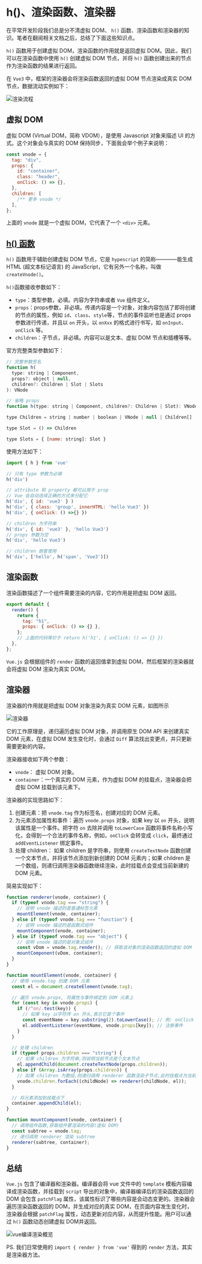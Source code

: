 # h()、渲染函数、渲染器

在平常开发阶段我们总是分不清虚拟 DOM、 `h()` 函数、渲染函数和渲染器的知识。笔者在翻阅相关文档之后，总结了下面这些知识点。

`h()` 函数用于创建虚拟 DOM，渲染函数的作用就是返回虚拟 DOM。因此，我们可以在渲染函数中使用 `h()` 创建虚拟 DOM 节点，并将 `h()` 函数创建出来的节点作为渲染函数的结果进行返回。

在 `Vue3` 中，框架的渲染器会将渲染函数返回的虚拟 DOM 节点渲染成真实 DOM 节点，数据流动实例如下：

![渲染流程](http://qiniu.day10.cn/block/202403271049178.png)

## 虚拟 DOM

虚拟 DOM (Virtual DOM，简称 VDOM），是使用 Javascript 对象来描述 UI 的方式。这个对象会与真实的 DOM 保持同步，下面我会举个例子来说明：

```js
const vnode = {
  tag: "div",
  props: {
    id: "container",
    class: "header",
    onClick: () => {},
  },
  children: [
    /** 更多 vnode */
  ],
};

```

上面的 `vnode` 就是一个虚拟 DOM，它代表了一个 `<div>` 元素。



## [h() 函数](https://cn.vuejs.org/api/render-function.html#h)

`h()` 函数用于辅助创建虚拟 DOM 节点，它是 `hypescript` 的简称————能生成 HTML (超文本标记语言) 的 JavaScript，它有另外一个名称，叫做 `createVnode()`。


`h()`函数接收参数如下：

- `type`：类型参数，必填。内容为字符串或者 `Vue` 组件定义。
- `props`：props参数，非必填。传递内容是一个对象，对象内容包括了即将创建的节点的属性，例如 `id`、`class`、`style`等，节点的事件监听也是通过 props 参数进行传递，并且以 `on` 开头，以 `onXxx` 的格式进行书写，如 `onInput`、`onClick` 等。
- `children`：子节点，非必填。内容可以是文本、虚拟 DOM 节点和插槽等等。

官方完整类型参数如下：

```js
// 完整参数签名
function h(
  type: string | Component,
  props?: object | null,
  children?: Children | Slot | Slots
): VNode

// 省略 props
function h(type: string | Component, children?: Children | Slot): VNode

type Children = string | number | boolean | VNode | null | Children[]

type Slot = () => Children

type Slots = { [name: string]: Slot }
```

使用方法如下：

```js
import { h } from 'vue'

// 只有 type 参数为必填
h('div')

// attribute 和 property 都可以用于 prop 
// Vue 会自动选择正确的方式来分配它
h('div', { id: 'vue3' } )
h('div', { class: 'group', innerHTML: 'hello Vue3' })
h('div', { onClick: () =>{} })

// children 为字符串
h('div', { id: 'vue3' }, 'hello Vue3')
// props 参数为空
h('div', 'hello Vue3')

// children 嵌套使用
h('div', ['hello', h('span', 'Vue3')])
```

## 渲染函数

渲染函数描述了一个组件需要渲染的内容，它的作用是把虚拟 DOM 返回。

```js
export default {
  render() {
    return {
      tag: "h1",
      props: { onClick: () => {} },
    };
    // 上面的代码等价于 return h('h1', { onClick: () => {} })
  },
};
```
`Vue.js` 会根据组件的 `render` 函数的返回值拿到虚拟 DOM，然后框架的渲染器就会将虚拟 DOM 渲染为真实 DOM。

## 渲染器

渲染器的作用就是把虚拟 DOM 对象渲染为真实 DOM 元素，如图所示

![渲染器](http://qiniu.day10.cn/block/202403271051758.png)

它的工作原理是，递归遍历虚拟 DOM 对象，并调用原生 DOM API 来创建真实 DOM 元素，在虚拟 DOM 发生变化时，会通过 `Diff` 算法找出变更点，并只更新需要更新的内容。

渲染器接收如下两个参数：

- `vnode`： 虚拟 DOM 对象。
- `container`：一个真实的 DOM 元素，作为虚拟 DOM 的挂载点，渲染器会把虚拟 DOM 挂载到该元素下。

渲染器的实现思路如下：

1. 创建元素：把 `vnode.tag` 作为标签名，创建对应的 DOM 元素。
2. 为元素添加属性和事件：遍历 `vnode.props` 对象，如果 key 以 `on` 开头，说明该属性是一个事件。把字符 `on` 去除并调用 `toLowerCase` 函数将事件名称小写化，会得到一个合法的事件名称，例如，`onClick` 会转变成 `click`，最终通过 `addEventListener` 绑定事件。
3. 处理 children： 如果 children 是字符串，则使用 `createTextNode` 函数创建一个文本节点，并将该节点添加到新创建的 DOM 元素内；如果 children 是一个数组，则递归调用渲染器函数继续渲染，此时挂载点会变成当前新建的 DOM 元素。

简易实现如下：

```js
function renderer(vnode, container) {
  if (typeof vnode.tag === "string") {
    // 说明 vnode 描述的是普通标签元素
    mountElement(vnode, container);
  } else if (typeof vnode.tag === "function") {
    // 说明 vnode 描述的是函数式组件
    mountComponent(vnode, container);
  } else if (typeof vnode.tag === "object") {
    // 说明 vnode 描述的是对象式组件
    const vDom = vnode.tag.render(); // 获取该对象的渲染函数返回的虚拟 DOM
    mountComponent(vDom, container);
  }
}

function mountElement(vnode, container) {
  // 使用 vnode.tag 创建 DOM 元素
  const el = document.createElement(vnode.tag);

  // 遍历 vnode.props, 将属性与事件绑定到 DOM 元素上
  for (const key in vnode.props) {
    if (/^on/.test(key)) {
      // 如果 key 以字符传 on 开头,表示它是个事件
      const eventName = key.substring(2).toLowerCase(); // 例: onClick -> click
      el.addEventListener(eventName, vnode.props[key]); // 注册事件
    }
  }

  // 处理 children
  if (typeof props.children === "string") {
    // 如果 children 为字符串,则说明当前节点是个文本节点
    el.appendChild(document.createTextNode(props.children));
  } else if (Array.isArray(props.children)) {
    // 如果 children 为数组,则递归调用 renderer 函数渲染子节点,此时挂载点为当前节点
    vnode.children.forEach((childNode) => renderer(childNode, el));
  }

  // 将元素添加到挂载点下
  container.appendChild(el);
}

function mountComponent(vnode, container) {
  // 调用组件函数,获取组件要渲染的内容(虚拟 DOM)
  const subtree = vnode.tag;
  // 递归调用 renderer 渲染 subtree
  renderer(subtree, container);
}

```

## 总结

`Vue.js` 包含了编译器和渲染器。编译器会将 vue 文件中的 `template` 模板内容编译成渲染函数，并挂载到 `script` 导出的对象中，编译器编译后的渲染函数返回的 DOM 会包含 `patchFlag` 属性，该属性标识了哪些内容是会动态变更的。渲染器会遍历渲染函数返回的 DOM，并生成对应的真实 DOM，在页面内容发生变化时，渲染器会根据 `patchFlag` 属性，动态更新对应内容，从而提升性能。用户可以通过 `h()` 函数动态创建虚拟 DOM并返回。

![vue编译渲染概览](http://qiniu.day10.cn/block/202403271052149.png)

PS. 我们日常使用的 `import { render } from 'vue'` 得到的 `render` 方法，其实是渲染器方法。

